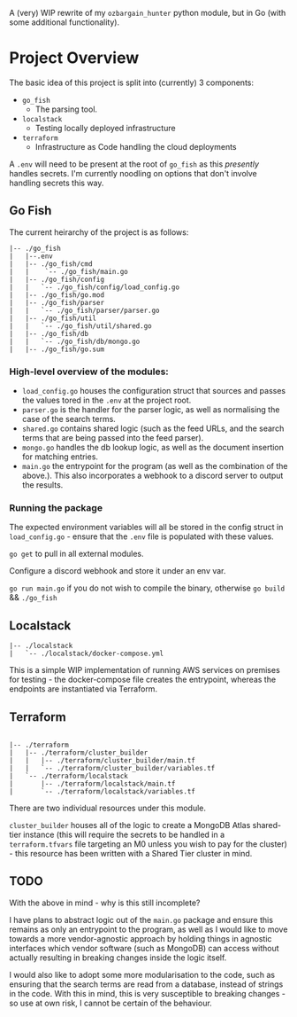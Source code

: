 A (very) WIP rewrite of my `ozbargain_hunter` python module, but in Go (with some additional functionality).

# Project Overview
The basic idea of this project is split into (currently) 3 components:
- `go_fish`
    - The parsing tool.
- `localstack`
    - Testing locally deployed infrastructure
- `terraform`
    - Infrastructure as Code handling the cloud deployments

A `.env` will need to be present at the root of `go_fish` as this _presently_ handles secrets. I'm currently noodling on options that don't involve handling secrets this way.

## Go Fish

The current heirarchy of the project is as follows:
```
|-- ./go_fish
|   |--.env
|   |-- ./go_fish/cmd
|   |    `-- ./go_fish/main.go
|   |-- ./go_fish/config
|   |   `-- ./go_fish/config/load_config.go
|   |-- ./go_fish/go.mod
|   |-- ./go_fish/parser
|   |   `-- ./go_fish/parser/parser.go
|   |-- ./go_fish/util
|   |   `-- ./go_fish/util/shared.go
|   |-- ./go_fish/db
|   |   `-- ./go_fish/db/mongo.go
|   |-- ./go_fish/go.sum
```

### High-level overview of the modules:
- `load_config.go` houses the configuration struct that sources and passes the values tored in the `.env` at the project root.
- `parser.go` is the handler for the parser logic, as well as normalising the case of the search terms.
- `shared.go` contains shared logic (such as the feed URLs, and the search terms that are being passed into the feed parser).
- `mongo.go` handles the db lookup logic, as well as the document insertion for matching entries.
- `main.go` the entrypoint for the program (as well as the combination of the above.). This also incorporates a webhook to a discord server to output the results.

### Running the package
The expected environment variables will all be stored in the config struct in `load_config.go` - ensure that the `.env` file is populated with these values.

`go get` to pull in all external modules.

Configure a discord webhook and store it under an env var.

`go run main.go` if you do not wish to compile the binary, otherwise `go build` && `./go_fish`

## Localstack

```
|-- ./localstack
|   `-- ./localstack/docker-compose.yml
```

This is a simple WIP implementation of running AWS services on premises for testing - the docker-compose file creates the entrypoint, whereas the endpoints are instantiated via Terraform.

## Terraform
```

|-- ./terraform
|   |-- ./terraform/cluster_builder
|   |   |-- ./terraform/cluster_builder/main.tf
|   |   `-- ./terraform/cluster_builder/variables.tf
|   `-- ./terraform/localstack
|       |-- ./terraform/localstack/main.tf
|       `-- ./terraform/localstack/variables.tf

```

There are two individual resources under this module. 

`cluster_builder` houses all of the logic to create a MongoDB Atlas shared-tier instance (this will require the secrets to be handled in a `terraform.tfvars` file targeting an M0 unless you wish to pay for the cluster) - this resource has been written with a Shared Tier cluster in mind. 

## TODO
With the above in mind - why is this still incomplete? 

I have plans to abstract logic out of the `main.go` package and ensure this remains as only an entrypoint to the program, as well as I would like to move towards a more vendor-agnostic approach by holding things in agnostic interfaces which vendor software (such as MongoDB) can access without actually resulting in breaking changes inside the logic itself.

I would also like to adopt some more modularisation to the code, such as ensuring that the search terms are read from a database, instead of strings in the code. With this in mind, this is very susceptible to breaking changes - so use at own risk, I cannot be certain of the behaviour. 
